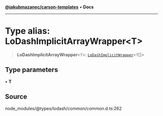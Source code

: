 [**@jakubmazanec/carson-templates**](../../../README.md) • **Docs**

---

# Type alias: LoDashImplicitArrayWrapper\<T\>

> **LoDashImplicitArrayWrapper**\<`T`\>:
> [`LoDashImplicitWrapper`](../interfaces/LoDashImplicitWrapper.md)\<`T`[]\>

## Type parameters

• **T**

## Source

node_modules/@types/lodash/common/common.d.ts:262
